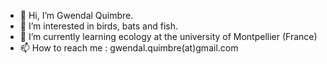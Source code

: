- 👋 Hi, I’m Gwendal Quimbre.
- 👀 I’m interested in birds, bats and fish. 
- 🌱 I’m currently learning ecology at the university of Montpellier (France)
- 📫 How to reach me : gwendal.quimbre(at)gmail.com

<!---
GwendyBZH/GwendyBZH is a ✨ special ✨ repository because its `README.md` (this file) appears on your GitHub profile.
You can click the Preview link to take a look at your changes.
--->
